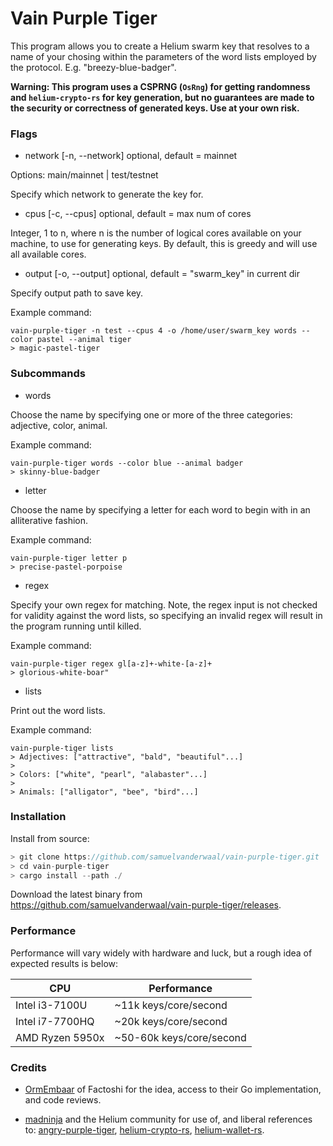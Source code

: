 # Vain Purple Tiger

This program allows you to create a Helium swarm key that resolves to a name of your chosing within the parameters of the word lists employed by the protocol. E.g. "breezy-blue-badger".

**Warning: This program uses a CSPRNG (`OsRng`) for getting randomness and `helium-crypto-rs` for key generation, but no guarantees are made to the security or correctness of generated keys. Use at your own risk.**

### Flags

* network [-n, --network] optional, default = mainnet

Options: main/mainnet | test/testnet

Specify which network to generate the key for.

* cpus [-c, --cpus] optional, default = max num of cores

Integer, 1 to n, where n is the number of logical cores available on your machine, to use for generating keys. By default, this is greedy and will use all available cores.

* output [-o, --output] optional, default = "swarm_key" in current dir

Specify output path to save key.

Example command:

```
vain-purple-tiger -n test --cpus 4 -o /home/user/swarm_key words --color pastel --animal tiger
> magic-pastel-tiger
```

### Subcommands

* words

Choose the name by specifying one or more of the three categories: adjective, color, animal.

Example command:

```
vain-purple-tiger words --color blue --animal badger
> skinny-blue-badger
```

* letter

Choose the name by specifying a letter for each word to begin with in an alliterative fashion.

Example command:

```
vain-purple-tiger letter p
> precise-pastel-porpoise

```

* regex

Specify your own regex for matching. Note, the regex input is not checked for validity against the word lists, so specifying an invalid regex will result in the program running until killed.

Example command:

```
vain-purple-tiger regex gl[a-z]+-white-[a-z]+
> glorious-white-boar"
```

* lists

Print out the word lists.

Example command:

```
vain-purple-tiger lists
> Adjectives: ["attractive", "bald", "beautiful"...]
>
> Colors: ["white", "pearl", "alabaster"...]
>
> Animals: ["alligator", "bee", "bird"...]
```

### Installation

Install from source:

```rust
> git clone https://github.com/samuelvanderwaal/vain-purple-tiger.git
> cd vain-purple-tiger
> cargo install --path ./

```

Download the latest binary from https://github.com/samuelvanderwaal/vain-purple-tiger/releases.


### Performance

Performance will vary widely with hardware and luck, but a rough idea of expected results is below:

| CPU                | Performance                |
| ------------------ | -------------------------- |
| Intel i3-7100U | ~11k keys/core/second |
| Intel i7-7700HQ | ~20k keys/core/second |
| AMD Ryzen 5950x | ~50-60k keys/core/second |



### Credits

* [OrmEmbaar](https://github.com/OrmEmbaar) of Factoshi for the idea, access to their Go implementation, and code reviews.

* [madninja](https://github.com/madninja) and the Helium community for use of, and liberal references to: [angry-purple-tiger](https://github.com/helium/angry-purple-tiger-rs), [helium-crypto-rs](https://github.com/helium/helium-crypto-rs), [helium-wallet-rs](https://github.com/helium/helium-wallet-rs).
